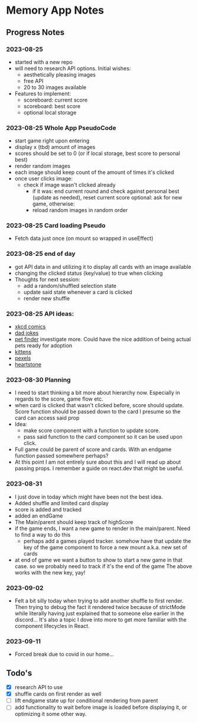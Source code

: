 # Memory App Notes

## Progress Notes

### 2023-08-25
- started with a new repo
- will need to research API options. Initial wishes:
  - aesthetically pleasing images
  - free API
  - 20 to 30 images available
- Features to implement:
  - scoreboard: current score
  - scoreboard: best score
  - optional local storage

### 2023-08-25 Whole App PseudoCode
- start game right upon entering
- display x (tbd) amount of images
- scores should be set to 0 (or if local storage, best score to personal best)
- render random images
- each image should keep count of the amount of times it's clicked
- once user clicks image:
  - check if image wasn't clicked already
    - if it was: end current round and check against personal best (update as needed), reset current score
      optional: ask for new game, otherwise:
    - reload random images in random order

### 2023-08-25 Card loading Pseudo
- Fetch data just once (on mount so wrapped in useEffect)

### 2023-08-25 end of day
- got API data in and utilizing it to display all cards with an image available
- changing the clicked status (key/value) to true when clicking
- Thoughts for next session:
  - add a random/shuffled selection state
  - update said state whenever a card is clicked
  - render new shuffle

### 2023-08-25 API ideas:
- [xkcd comics](https://xkcd.com/json.html)
- [dad jokes](https://icanhazdadjoke.com/api)
- [pet finder](https://www.petfinder.com/developers/v2/docs/) investigate more. Could have the nice addition of being actual pets ready for adoption
- [kittens](https://placekitten.com/)
- [pexels](https://www.pexels.com/api)
- [heartstone](https://rapidapi.com/omgvamp/api/hearthstone)

### 2023-08-30 Planning
- I need to start thinking a bit more about hierarchy now. Especially in regards to the score, game flow etc.
- when card is clicked that wasn't clicked before, score should update. Score function should be passed down to the card I presume so the card can access said prop
- Idea:
  - make score component with a function to update score.
  - pass said function to the card component so it can be used upon click.
- Full game could be parent of score and cards. With an endgame function passed somewhere perhaps?
- At this point I am not entirely sure about this and I will read up about passing props. I remember a guide on react.dev that might be useful.

### 2023-08-31
- I just dove in today which might have been not the best idea.
- Added shuffle and limited card display
- score is added and tracked
- added an endGame
- The Main/parent should keep track of highScore
- if the game ends, I want a new game to render in the main/parent. Need to find a way to do this
  - perhaps add a games played tracker. somehow have that update the key of the game component to force a new mount a.k.a. new set of cards
- at end of game we want a button to show to start a new game in that case. so we probably need to track if it's the end of the game
The above works with the new key, yay!

### 2023-09-02
- Felt a bit silly today when trying to add another shuffle to first render. Then trying to debug the fact it rendered twice because of strictMode while literally having just explained that to someone else earlier in the discord... It's also a topic I dove into more to get more familiar with the component lifecycles in React. 

### 2023-09-11
- Forced break due to covid in our home...

## Todo's
- [x] research API to use
- [x] shuffle cards on first render as well
- [ ] lift endgame state up for conditional rendering from parent
- [ ] add functionality to wait before image is loaded before displaying it, or optimizing it some other way.
